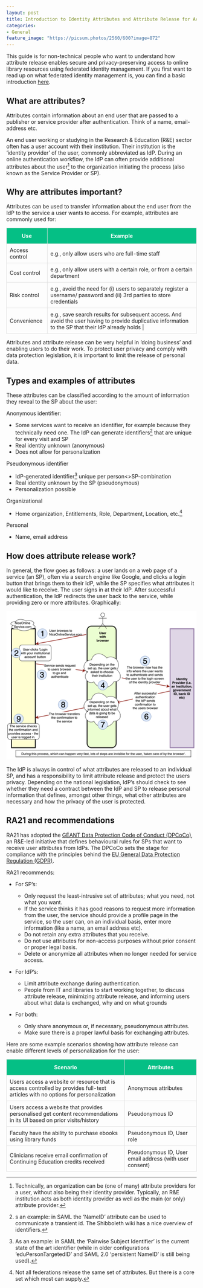 ```yaml
---
layout: post
title: Introduction to Identity Attributes and Attribute Release for Access to Online Library Resources
categories:
- General
feature_image: "https://picsum.photos/2560/600?image=872"
---
```


This guide is for non-technical people who want to understand how attribute release enables secure and privacy-preserving access to online library resources using federated identity management. If you first want to read up on what federated identity management is, you can find a basic introduction [here](https://docs.google.com/document/d/12my34dszhjr7cj-YPM8g0hGUZ4KIBQLbL3hCVD-4h5c/edit).

## What are attributes?
Attributes contain information about an end user that are passed to a publisher or service provider after authentication. Think of a name, email-address etc.

An end user working or studying in the Research & Education (R&E) sector often has a user account with their institution. Their institution is the ‘identity provider’ of the user, commonly abbreviated as IdP. During an online authentication workflow, the IdP can often provide additional attributes about the user[^1] to the organization initiating the process (also known as the Service Provider or SP). 

## Why are attributes important?
Attributes can be used to transfer information about the end user from the IdP to the service a user wants to access. For example, attributes are commonly used for:

<table>
  <thead>
    <tr>
      <th style="border: 1px solid #ddd; padding: 8px; padding-bottom: 12px; padding-top: 12px; background-color: #05bf85; color: white; font-weight: bold;">Use</th>
      <th style="border: 1px solid #ddd; padding: 8px; padding-bottom: 12px; padding-top: 12px; background-color: #05bf85; color: white; font-weight: bold;">Example</th> 
    </tr>
  </thead>
  <tbody>
    <tr>
      <td style="border: 1px solid #ddd; padding: 8px;">Access control</td>
      <td style="border: 1px solid #ddd; padding: 8px;">e.g., only allow users who are full-time staff</td>
    </tr>
    <tr>
      <td style="border: 1px solid #ddd; padding: 8px;">Cost control</td>
      <td style="border: 1px solid #ddd; padding: 8px;">e.g., only allow users with a certain role, or from a certain department</td>
    </tr>
    <tr>
      <td style="border: 1px solid #ddd; padding: 8px;">Risk control</td>
      <td style="border: 1px solid #ddd; padding: 8px;">e.g., avoid the need for (i) users to separately register a username/ password and (ii) 3rd parties to store credentials</td>
    </tr>
    <tr>
      <td style="border: 1px solid #ddd; padding: 8px;">Convenience</td>
      <td style="border: 1px solid #ddd; padding: 8px;">e.g., save search results for subsequent access. And avoid the user having to provide duplicative information to the SP that their IdP already holds |</td>
    </tr>
  </tbody> 
</table>

Attributes and attribute release can be very helpful in ‘doing business’ and enabling users to do their work. To protect user privacy and comply with data protection legislation, it is important to limit the release of personal data.

## Types and examples of attributes
These attributes can be classified according to the amount of information they reveal to the SP about the user:

Anonymous identifier:

  * Some services want to receive an identifier, for example because they technically need one. The IdP can generate identifiers[^2] that are unique for every visit and SP
  * Real identity unknown (anonymous)
  * Does not allow for personalization

Pseudonymous identifier

  * IdP-generated identifier[^3] unique per person<>SP-combination
  * Real identity unknown by the SP (pseudonymous)
  * Personalization possible

Organizational

  * Home organization, Entitlements, Role, Department, Location, etc.[^4]

Personal

  * Name, email address

## How does attribute release work?
In general, the flow goes as follows: a user lands on a web page of a service (an SP), often via a search engine like Google, and clicks a login button that brings them to their IdP, while the SP specifies what attributes it would like to receive. The user signs in at their IdP. After successful authentication, the IdP redirects the user back to the service, while providing zero or more attributes. Graphically:

![Attribute Release Workflow Diagram](/assets/post-img/attribute-release.png)

The IdP is always in control of what attributes are released to an individual SP, and has a responsibility to limit attribute release and protect the users privacy. Depending on the national legislation, IdP’s should check to see whether they need a contract between the IdP and SP to release personal information that defines, amongst other things, what other attributes are necessary and how the privacy of the user is protected. 

## RA21 and recommendations
RA21 has adopted the [GÉANT Data Protection Code of Conduct (DPCoCo)](https://wiki.refeds.org/display/CODE/Data+Protection+Code+of+Conduct+Home), an R&E-led initiative that defines behavioural rules for SPs that want to receive user attributes from IdPs. The DPCoCo sets the stage for compliance with the principles behind the [EU General Data Protection Regulation (GDPR)](https://en.wikipedia.org/wiki/General_Data_Protection_Regulation).

RA21 recommends:

* For SP’s:
  * Only request the least-intrusive set of attributes; what you need, not what you want.
  * If the service thinks it has good reasons to request more information from the user, the service should provide a profile page in the service, so the user can, on an individual basis, enter more information (like a name, an email address etc).
  * Do not retain any extra attributes that you receive.
  * Do not use attributes for non-access purposes without prior consent or proper legal basis.
  * Delete or anonymize all attributes when no longer needed for service access.

* For IdP’s:
  * Limit attribute exchange during authentication.
  * People from IT and libraries to start working together, to discuss attribute release, minimizing attribute release, and informing users about what data is exchanged, why and on what grounds

* For both:
  * Only share anonymous or, if necessary, pseudonymous attributes.
  * Make sure there is a proper lawful basis for exchanging attributes.

Here are some example scenarios showing how attribute release can enable different levels of personalization for the user:

<table>
  <thead>
    <tr>
      <th style="border: 1px solid #ddd; padding: 8px; padding-bottom: 12px; padding-top: 12px; background-color: #05bf85; color: white; font-weight: bold;">Scenario</th>
      <th style="border: 1px solid #ddd; padding: 8px; padding-bottom: 12px; padding-top: 12px; background-color: #05bf85; color: white; font-weight: bold;">Attributes</th>
    </tr>
  </thead>
  <tbody>
    <tr>
      <td style="border: 1px solid #ddd; padding: 8px;">Users access a website or resource that is access controlled by provides full-text articles with no options for personalization</td>
      <td style="border: 1px solid #ddd; padding: 8px;">Anonymous attributes</td>
    </tr>
    <tr>
      <td style="border: 1px solid #ddd; padding: 8px;">Users access a website that provides personalised get content recommendations in its UI based on prior visits/history</td>
      <td style="border: 1px solid #ddd; padding: 8px;">Pseudonymous ID </td>
    </tr>
    <tr>
      <td style="border: 1px solid #ddd; padding: 8px;">Faculty have the ability to purchase ebooks using library funds</td>
      <td style="border: 1px solid #ddd; padding: 8px;">Pseudonymous ID, User role</td>
    </tr>
    <tr>
      <td style="border: 1px solid #ddd; padding: 8px;">Clinicians receive email confirmation of Continuing Education credits received</td>
      <td style="border: 1px solid #ddd; padding: 8px;">Pseudonymous ID, User email address (with user consent)</td>
    </tr>
  </tbody>
</table>


[^1]: Technically, an organization can be (one of many) attribute providers for a user, without also being their identity provider. Typically, an R&E institution acts as both identity provider as well as the main (or only) attribute provider.
[^2]: s an example: in SAML the ‘NameID’ attribute can be used to communicate a transient id. The Shibboleth wiki has a nice overview of identifiers.
[^3]: As an example: in SAML the ‘Pairwise Subject Identifier’ is the current state of the art identifier (while in older configurations ‘eduPersonTargetedID’ and SAML 2.0 ‘persistent NameID’ is still being used).
[^4]: Not all federations release the same set of attributes. But there is a core set which most can supply. 